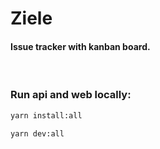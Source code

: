 # Ziele
#### Issue tracker with kanban board. 

<br/>

### Run api and web locally:
```bash
yarn install:all

yarn dev:all
```